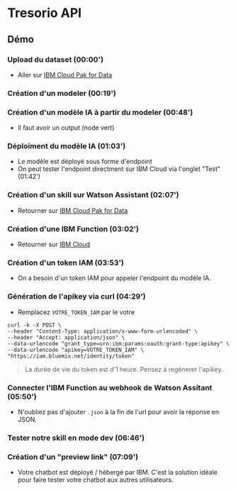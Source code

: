 # Tresorio API


## Démo

### Upload du dataset (00:00')

* Aller sur [IBM Cloud Pak for Data](https://eu-de.dataplatform.cloud.ibm.com)

### Création d'un modeler (00:19')

### Création d'un modèle IA à partir du modeler (00:48')
* Il faut avoir un output (node vert)

### Déploiment du modèle IA (01:03')
* Le modèle est déployé sous forme d'endpoint
* On peut tester l'endpoint directment sur IBM Cloud via l'onglet "Test" (01:42')

### Création d'un skill sur Watson Assistant (02:07')
* Retourner sur [IBM Cloud Pak for Data](https://eu-de.dataplatform.cloud.ibm.com)

### Création d'une IBM Function (03:02')
* Retourner sur [IBM Cloud](https://cloud.ibm.com/)


### Création d'un token IAM (03:53')
* On a besoin d'un token IAM pour appeler l'endpoint du modèle IA.

### Génération de l'apikey via curl (04:29')
* Remplacez `VOTRE_TOKEN_IAM` par le votre

```
curl -k -X POST \
--header "Content-Type: application/x-www-form-urlencoded" \
--header "Accept: application/json" \
--data-urlencode "grant_type=urn:ibm:params:oauth:grant-type:apikey" \
--data-urlencode "apikey=VOTRE_TOKEN_IAM" \
"https://iam.bluemix.net/identity/token"
```
> La durée de vie du token est d'1 heure. Pensez à regénerer l'apikey.

### Connecter l'IBM Function au webhook de Watson Assitant (05:50')
* N'oubliez pas d'ajouter `.json` à la fin de l'url pour avoir la réponse en JSON.

### Tester notre skill en mode dev (06:46')

### Création d'un "preview link" (07:09')
* Votre chatbot est déployé / hébergé par IBM. C'est la solution idéale pour faire tester votre chatbot aux autres utilisateurs.
